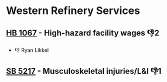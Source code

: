 # Western Refinery Services

## [HB 1067](/bill/2023-24/hb/1067/) - High-hazard facility wages  👎2 
* 👎 Ryan Likkel

## [SB 5217](/bill/2023-24/sb/5217/) - Musculoskeletal injuries/L&I  👎1 